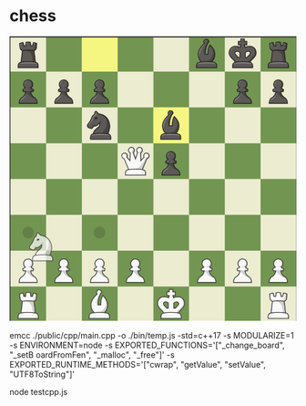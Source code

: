 # chess
[![chess](./public/resources/image.png)](https://suarezmanuel.github.io/chess/)

emcc ./public/cpp/main.cpp -o ./bin/temp.js   -std=c++17  -s MODULARIZE=1     -s ENVIRONMENT=node     -s EXPORTED_FUNCTIONS='["_change_board", "_setB
oardFromFen", "_malloc", "_free"]'     -s EXPORTED_RUNTIME_METHODS='["cwrap", "getValue", "setValue", "UTF8ToString"]'

node testcpp.js